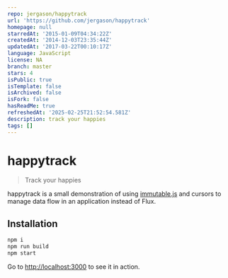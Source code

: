 ```yaml
---
repo: jergason/happytrack
url: 'https://github.com/jergason/happytrack'
homepage: null
starredAt: '2015-01-09T04:34:22Z'
createdAt: '2014-12-03T23:35:44Z'
updatedAt: '2017-03-22T00:10:17Z'
language: JavaScript
license: NA
branch: master
stars: 4
isPublic: true
isTemplate: false
isArchived: false
isFork: false
hasReadMe: true
refreshedAt: '2025-02-25T21:52:54.581Z'
description: track your happies
tags: []
---
```


# happytrack

> Track your happies

happytrack is a small demonstration of using [immutable.js](https://github.com/facebook/immutable-js)
and cursors to manage data flow in an application instead of Flux.

## Installation

```bash
npm i
npm run build
npm start
```

Go to [http://localhost:3000](http://localhost:3000) to see it in action.
